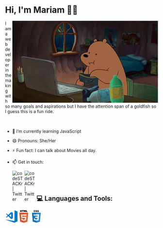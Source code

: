 # Hi, I'm Mariam 👋🏽

<img src="https://github.com/MariamV96-codes/MariamV96-codes/blob/main/1479814528_webarebears.gif" width="480px" align="right"/>

I am a web developer in the making with so many goals and aspirations but I have the attention span of a goldfish so I guess this is a fun ride.
<br >
<br >
<br >


- 🌱 I’m currently learning JavaScript
- 😄 Pronouns: She/Her
- ⚡ Fun fact: I can talk about Movies all day.
- 📫 Get in touch:

    [<img align="left" alt="codeSTACKr | Twitter" width="40px" src="https://cdn.jsdelivr.net/npm/simple-icons@v3/icons/twitter.svg" />][twitter] 
    [<img align="left" alt="codeSTACKr | Twitter" width="40px" src="https://cdn.jsdelivr.net/npm/simple-icons@v3/icons/dev-dot-to.svg" />][dev] <br>

<br >

## 💻 Languages and Tools:  


 <img align="left" alt="Visual Studio Code" width="41px" src="https://raw.githubusercontent.com/github/explore/80688e429a7d4ef2fca1e82350fe8e3517d3494d/topics/visual-studio-code/visual-studio-code.png" />
  <img align="left" alt="HTML5" width="41px" src="https://raw.githubusercontent.com/github/explore/80688e429a7d4ef2fca1e82350fe8e3517d3494d/topics/html/html.png" />
  <img align="left" alt="CSS3" width="41px" src="https://raw.githubusercontent.com/github/explore/80688e429a7d4ef2fca1e82350fe8e3517d3494d/topics/css/css.png" />

 

[twitter]: https://twitter.com/MariamV_96
[dev]: https://dev.to/mariamv_96

